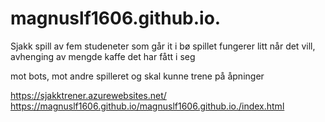 # magnuslf1606.github.io.

Sjakk spill av fem studeneter som går it i bø
spillet fungerer litt når det vill, avhenging av mengde kaffe det har fått i seg

mot bots, mot andre spilleret og skal kunne trene på åpninger

https://sjakktrener.azurewebsites.net/
https://magnuslf1606.github.io/magnuslf1606.github.io./index.html
